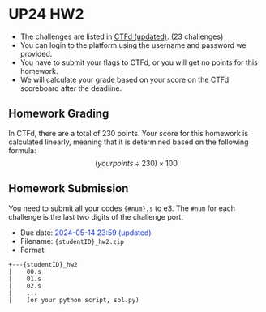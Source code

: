# UP24 HW2

- The challenges are listed in [CTFd (updated)](https://up-ctf2.zoolab.org/). (23 challenges)
- You can login to the platform using the username and password we provided.
- You have to submit your flags to CTFd, or you will get no points for this homework.
- We will calculate your grade based on your score on the CTFd scoreboard after the deadline.

## Homework Grading

In CTFd, there are a total of 230 points. Your score for this homework is calculated linearly, meaning that it is determined based on the following formula:
$$
(your points \div 230) \times 100
$$

## Homework Submission

You need to submit all your codes `{#num}.s` to e3. The `#num` for each challenge is the last two digits of the challenge port.
- Due date: <font color="#1936C9">2024-05-14 23:59 (updated)</font>
- Filename: `{studentID}_hw2.zip`
- Format:

```
+---{studentID}_hw2
|    00.s
|    01.s
|    02.s
|    ...
|    (or your python script, sol.py)
```
